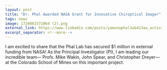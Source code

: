 ```yaml
---
layout: post
title: "Dr. Phal Awarded NASA Grant for Innovative Chiroptical Imager"
tags: news
image: 1724861571064 (2).png
external_link: https://www.linkedin.com/posts/yamunaphal3ab413aa_activity-7234747353893650433-LCPn/
excerpt_separator: <!--more-->
---
```


I am excited to share that the Phal Lab has secured $1 million in external funding from NASA! As the Principal Investigator (PI), I am leading our incredible team— Profs. Mike Wakin, John Spear, and Christopher Dreyer— at the Colorado School of Mines on this important project.
